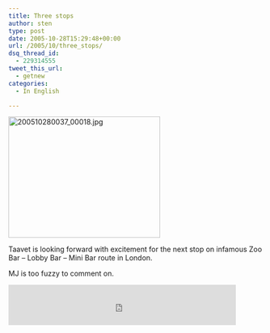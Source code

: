 ```yaml
---
title: Three stops
author: sten
type: post
date: 2005-10-28T15:29:48+00:00
url: /2005/10/three_stops/
dsq_thread_id:
  - 229314555
tweet_this_url:
  - getnew
categories:
  - In English

---
```

[<img alt="200510280037_00018.jpg" src="http://sten.tamkivi.com/pictures/200510280037_00018-thumb.jpg" width="300" height="240" />][1]
  
Taavet is looking forward with excitement for the next stop on infamous Zoo Bar &#8211; Lobby Bar &#8211; Mini Bar route in London.
  
MJ is too fuzzy to comment on.

<iframe src="http://www.facebook.com/plugins/like.php?href=http%3A%2F%2Fsten.tamkivi.com%2F2005%2F10%2Fthree_stops%2F&layout=standard&show_faces=true&width=450&action=like&colorscheme=light&height=80" scrolling="no" frameborder="0" style="border:none; overflow:hidden; width:450px; height:80px;" allowTransparency="true"></iframe>

 [1]: http://sten.tamkivi.com/pictures/200510280037_00018.jpg